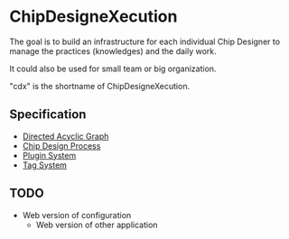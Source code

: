 <!--
 * @LastEditors: SteveL
-->
# ChipDesigneXecution

The goal is to build an infrastructure for each individual Chip Designer to manage the practices (knowledges) and the daily work.

It could also be used for small team or big organization.

"cdx" is the shortname of ChipDesigneXecution.

## Specification

- [Directed Acyclic Graph](spec/dag.md)
- [Chip Design Process](spec/process.md)
- [Plugin System](spec/plugin.md)
- [Tag System](spec/tag.md)

## TODO

- Web version of configuration
  - Web version of other application
